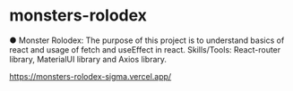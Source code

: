 # monsters-rolodex

●	Monster Rolodex: The purpose of this project is to understand basics of react and usage of fetch and useEffect in react. Skills/Tools: React-router library, MaterialUI library and Axios library.

https://monsters-rolodex-sigma.vercel.app/
